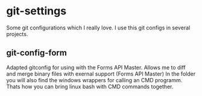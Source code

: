# git-settings
Some git configurations which I really love. I use this git configs in several projects.

## git-config-form
Adapted gitconfig for using with the Forms API Master. Allows me to diff and merge binary files with exernal support (Forms API Master)
In the folder you will also find the windows wrappers for calling an CMD programm. Thats how you can bring linux bash with CMD commands together.

